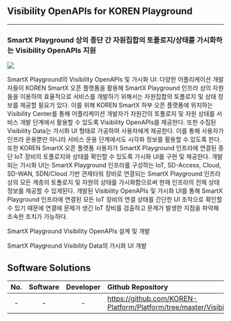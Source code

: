 ## Visibility OpenAPIs for KOREN Playground
--------------------------------------------
### SmartX Playground 상의 종단 간 자원집합의 토폴로지/상태를 가시화하는 Visibility OpenAPIs 지원

![](https://github.com/KOREN-Platform/Platform/blob/master/Images/2-2.png)

SmartX Playground의 Visibility OpenAPIs 및 가시화 UI: 다양한 어플리케이션 개발자들이 KOREN SmartX 오픈 플랫폼을 활용해 SmartX Playground 인프라 상의 자원들을 이용하여 효율적으로 서비스를 개발하기 위해서는 자원집합의 토폴로지 및 상태 정보를 제공할 필요가 있다. 이를 위해 KOREN SmartX 하부 오픈 플랫폼에 위치하는 Visibility Center를 통해 어플리케이션 개발자가 자원간의 토폴로지 및 자원 상태를 서비스 개발 단계에서 활용할 수 있도록 Visibility OpenAPIs를 제공한다. 또한 수집된 Visibility Data는 가시화 UI 형태로 가공하여 사용자에게 제공한다. 이를 통해 사용자가 인프라 운용뿐만 아니라 서비스 운용 단계에서도 시각화 정보를 활용할 수 있도록 한다. 또한 KOREN SmartX 오픈 플랫폼 사용자가 SmartX Playground 인프라에 연결된 종단 IoT 장비의 토폴로지와 상태를 확인할 수 있도록 가시화 UI를 구현 및 제공한다. 개발되는 가시화 UI는 SmartX Playground 인프라를 구성하는 IoT, SD-Access, Cloud, SD-WAN, SDN/Cloud 기반 관제타워 장비로 연결되는 SmartX Playground 인프라 상의 모든 계층의 토폴로지 및 자원의 상태를 가시화함으로써 현재 인프라의 전체 상태 정보를 제공할 수 있게된다. 개발된 Visibility OpenAPIs 및 가시화 UI를 통해 SmartX Playground 인프라에 연결된 모든 IoT 장비의 연결 상태를 간단한 UI 조작으로 확인할 수 있기 때문에 연결에 문제가 생긴 IoT 장비를 검출하고 문제가 발생한 지점을 파악해 조속한 조치가 가능하다.

SmartX Playground Visibility OpenAPIs 설계 및 개발

SmartX Playground Visibility Data의 가시화 UI 개발

Software Solutions
----------------------------
| No. | Software | Developer | Github Repository |
|:---:|:---:|:---:|:--------|
| -   | - | - | https://github.com/KOREN-Platform/Platform/tree/master/Visibility_OpenAPIs |
